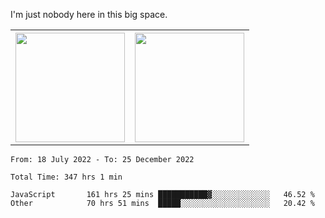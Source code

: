 I'm just nobody here in this big space.
<table>
  <tr>
    <th>
        <img height="175em" src="https://github-readme-stats.vercel.app/api/top-langs/?username=introbond&hide=css,html&layout=compact&theme=nord" />
    </th>
    <th><img height="175em" src="https://github-readme-stats.vercel.app/api/?username=introbond&theme=nord&show_icons=true&hide_border=true&&count_private=true&include_all_commits=true" /></th>
  </tr>
</table>

<!--START_SECTION:waka-->

```text
From: 18 July 2022 - To: 25 December 2022

Total Time: 347 hrs 1 min

JavaScript       161 hrs 25 mins ███████████▓░░░░░░░░░░░░░   46.52 %
Other            70 hrs 51 mins  █████░░░░░░░░░░░░░░░░░░░░   20.42 %
```

<!--END_SECTION:waka-->
